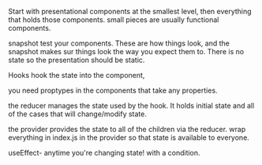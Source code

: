 Start with presentational components at the smallest level, then everything that holds those components.  small pieces are usually functional components.

snapshot test your components.  These are how things look, and the snapshot makes sur things look the way you expect them to.  There is no state so the presentation should be static.

Hooks hook  the state into the component, 

you need proptypes in the components that take any properties.

the reducer manages the state used by the hook.  It holds initial state and all of the cases that will change/modify state.

the provider provides the state to all of the children via the reducer.  wrap everything in index.js in the provider so that state is available to everyone.

useEffect- anytime you're changing state!  with a condition.

